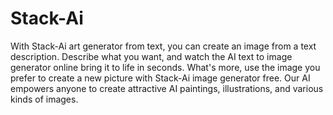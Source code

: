 # Stack-Ai 
With Stack-Ai  art generator from text, you can create an image from a text description. Describe what you want, and watch the AI text to image generator online bring it to life in seconds. What's more, use the image you prefer to create a new picture with Stack-Ai image generator free. Our AI empowers anyone to create attractive AI paintings, illustrations, and various kinds of images.
